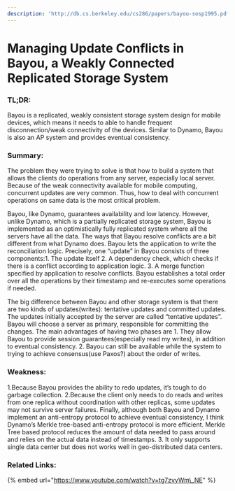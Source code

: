 ```yaml
---
description: 'http://db.cs.berkeley.edu/cs286/papers/bayou-sosp1995.pdf'
---
```


# Managing Update Conflicts in Bayou, a Weakly Connected Replicated Storage System

### TL;DR:

Bayou is a replicated, weakly consistent storage system design for mobile devices, which means it needs to able to handle frequent disconnection/weak connectivity of the devices. Similar to Dynamo, Bayou is also an AP system and provides eventual consistency.

### Summary:

The problem they were trying to solve is that how to build a system that allows the clients do operations from any server, especially local server. Because of the weak connectivity available for mobile computing, concurrent updates are very common. Thus, how to deal with concurrent operations on same data is the most critical problem.

Bayou, like Dynamo, guarantees availability and low latency. However, unlike Dynamo, which is a partially replicated storage system, Bayou is implemented as an optimistically fully replicated system where all the servers have all the data. The ways that Bayou resolve conflicts are a bit different from what Dynamo does. Bayou lets the application to write the reconciliation logic. Precisely, one “update” in Bayou consists of three components:1. The update itself 2. A dependency check, which checks if there is a conflict according to application logic. 3. A merge function specified by application to resolve conflicts. Bayou establishes a total order over all the operations by their timestamp and re-executes some operations if needed.

The big difference between Bayou and other storage system is that there are two kinds of updates\(writes\): tentative updates and committed updates. The updates initially accepted by the server are called “tentative updates”. Bayou will choose a server as primary, responsible for committing the changes. The main advantages of having two phases are 1. They allow Bayou to provide session guarantees\(especially read my writes\), in addition to eventual consistency. 2. Bayou can still be available while the system to trying to achieve consensus\(use Paxos?\) about the order of writes.

### Weakness: 

1.Because Bayou provides the ability to redo updates, it’s tough to do garbage collection. 2.Because the client only needs to do reads and writes from one replica without coordination with other replicas, some updates may not survive server failures. Finally, although both Bayou and Dynamo implement an anti-entropy protocol to achieve eventual consistency, I think Dynamo’s Merkle tree-based anti-entropy protocol is more efficient. Merkle Tree based protocol reduces the amount of data needed to pass around and relies on the actual data instead of timestamps. 3. It only supports single data center but does not works well in geo-distributed data centers.

### Related Links:

{% embed url="https://www.youtube.com/watch?v=tg7zvyWm\_NE" %}



